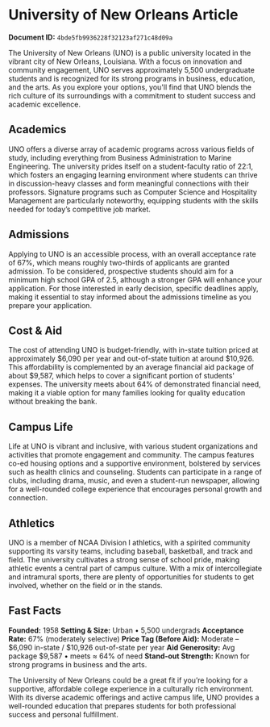 # University of New Orleans Article

**Document ID:** `4bde5fb9936228f32123af271c48d09a`

The University of New Orleans (UNO) is a public university located in the vibrant city of New Orleans, Louisiana. With a focus on innovation and community engagement, UNO serves approximately 5,500 undergraduate students and is recognized for its strong programs in business, education, and the arts. As you explore your options, you'll find that UNO blends the rich culture of its surroundings with a commitment to student success and academic excellence.

## Academics
UNO offers a diverse array of academic programs across various fields of study, including everything from Business Administration to Marine Engineering. The university prides itself on a student-faculty ratio of 22:1, which fosters an engaging learning environment where students can thrive in discussion-heavy classes and form meaningful connections with their professors. Signature programs such as Computer Science and Hospitality Management are particularly noteworthy, equipping students with the skills needed for today’s competitive job market.

## Admissions
Applying to UNO is an accessible process, with an overall acceptance rate of 67%, which means roughly two-thirds of applicants are granted admission. To be considered, prospective students should aim for a minimum high school GPA of 2.5, although a stronger GPA will enhance your application. For those interested in early decision, specific deadlines apply, making it essential to stay informed about the admissions timeline as you prepare your application.

## Cost & Aid
The cost of attending UNO is budget-friendly, with in-state tuition priced at approximately $6,090 per year and out-of-state tuition at around $10,926. This affordability is complemented by an average financial aid package of about $9,587, which helps to cover a significant portion of students' expenses. The university meets about 64% of demonstrated financial need, making it a viable option for many families looking for quality education without breaking the bank.

## Campus Life
Life at UNO is vibrant and inclusive, with various student organizations and activities that promote engagement and community. The campus features co-ed housing options and a supportive environment, bolstered by services such as health clinics and counseling. Students can participate in a range of clubs, including drama, music, and even a student-run newspaper, allowing for a well-rounded college experience that encourages personal growth and connection.

## Athletics
UNO is a member of NCAA Division I athletics, with a spirited community supporting its varsity teams, including baseball, basketball, and track and field. The university cultivates a strong sense of school pride, making athletic events a central part of campus culture. With a mix of intercollegiate and intramural sports, there are plenty of opportunities for students to get involved, whether on the field or in the stands.

## Fast Facts
**Founded:** 1958
**Setting & Size:** Urban • 5,500 undergrads
**Acceptance Rate:** 67% (moderately selective)
**Price Tag (Before Aid):** Moderate – $6,090 in-state / $10,926 out-of-state per year
**Aid Generosity:** Avg package $9,587 • meets ≈ 64% of need
**Stand-out Strength:** Known for strong programs in business and the arts.

The University of New Orleans could be a great fit if you’re looking for a supportive, affordable college experience in a culturally rich environment. With its diverse academic offerings and active campus life, UNO provides a well-rounded education that prepares students for both professional success and personal fulfillment.
